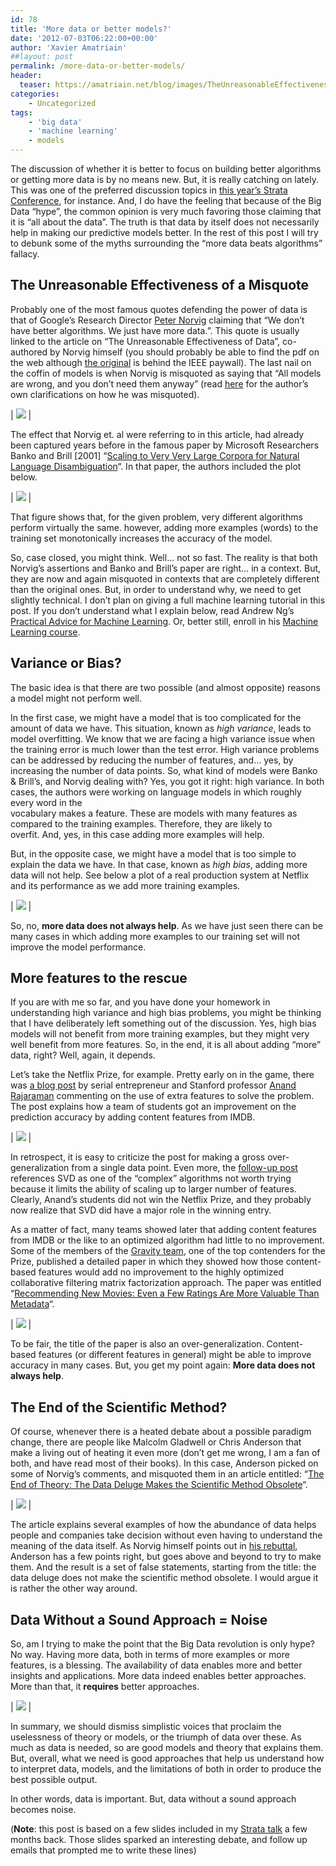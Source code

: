 ```yaml
---
id: 78
title: 'More data or better models?'
date: '2012-07-03T06:22:00+00:00'
author: 'Xavier Amatriain'
##layout: post
permalink: /more-data-or-better-models/
header:
  teaser: https://amatriain.net/blog/images/TheUnreasonableEffectivenessOfData.png
categories:
    - Uncategorized
tags:
    - 'big data'
    - 'machine learning'
    - models
---
```


The discussion of whether it is better to focus on building better algorithms or getting more data is by no means new. But, it is really catching on lately. This was one of the preferred discussion topics in [this year’s Strata Conference](http://news.cnet.com/8301-13556_3-57389685-61/data-vs-models-at-the-strata-conference/), for instance. And, I do have the feeling that because of the Big Data “hype”, the common opinion is very much favoring those claiming that it is “all about the data”. The truth is that data by itself does not necessarily help in making our predictive models better. In the rest of this post I will try to debunk some of the myths surrounding the “more data beats algorithms” fallacy.


## The Unreasonable Effectiveness of a Misquote

Probably one of the most famous quotes defending the power of data is that of Google’s Research Director [Peter Norvig](http://en.wikipedia.org/wiki/Peter_Norvig) claiming that “We don’t have better algorithms. We just have more data.”. This quote is usually linked to the article on “The Unreasonable Effectiveness of Data”, co-authored by Norvig himself (you should probably be able to find the pdf on the web although [the original](http://googleresearch.blogspot.com/2009/03/unreasonable-effectiveness-of-data.html) is behind the IEEE paywall). The last nail on the coffin of models is when Norvig is misquoted as saying that “All models are wrong, and you don’t need them anyway” (read [here](http://norvig.com/fact-check.html) for the author’s own clarifications on how he was misquoted).

| ![](/blog/images/TheUnreasonableEffectivenessOfData.png) |

The effect that Norvig et. al were referring to in this article, had already been captured years before in the famous paper by Microsoft Researchers Banko and Brill \[2001\] “[Scaling to Very Very Large Corpora for Natural Language Disambiguation](http://acl.ldc.upenn.edu/P/P01/P01-1005.pdf)“. In that paper, the authors included the plot below.

| ![](/blog/images/BankoAndBrill.png) |

That figure shows that, for the given problem, very different algorithms perform virtually the same. however, adding more examples (words) to the training set monotonically increases the accuracy of the model.

So, case closed, you might think. Well… not so fast. The reality is that both Norvig’s assertions and Banko and Brill’s paper are right… in a context. But, they are now and again misquoted in contexts that are completely different than the original ones. But, in order to understand why, we need to get slightly technical. I don’t plan on giving a full machine learning tutorial in this post. If you don’t understand what I explain below, read Andrew Ng’s [Practical Advice for Machine Learning](http://cs229.stanford.edu/materials/ML-advice.pdf). Or, better still, enroll in his [Machine Learning course](https://www.coursera.org/course/ml).


## Variance or Bias?

The basic idea is that there are two possible (and almost opposite) reasons a model might not perform well.

In the first case, we might have a model that is too complicated for the amount of data we have. This situation, known as *high variance*, leads to model overfitting. We know that we are facing a high variance issue when the training error is much lower than the test error. High variance problems can be addressed by reducing the number of features, and… yes, by increasing the number of data points. So, what kind of models were Banko &amp; Brill’s, and Norvig dealing with? Yes, you got it right: high variance. In both cases, the authors were working on language models in which roughly every word in the  
vocabulary makes a feature. These are models with many features as  
compared to the training examples. Therefore, they are likely to  
overfit. And, yes, in this case adding more examples will help.

But, in the opposite case, we might have a model that is too simple to explain the data we have. In that case, known as *high bias*, adding more data will not help. See below a plot of a real production system at Netflix and its performance as we add more training examples.

| ![](/blog/images/PerformanceVsTrainingSize.png) |

So, no, **more data does not always help**. As we have just seen there can be many cases in which adding more examples to our training set will not improve the model performance.

## More features to the rescue

If you are with me so far, and you have done your homework in understanding high variance and high bias problems, you might be thinking that I have deliberately left something out of the discussion. Yes, high bias models will not benefit from more training examples, but they might very well benefit from more features. So, in the end, it is all about adding “more” data, right? Well, again, it depends.

Let’s take the Netflix Prize, for example. Pretty early on in the game, there was [a blog post](http://anand.typepad.com/datawocky/2008/03/more-data-usual.html) by serial entrepreneur and Stanford professor [Anand Rajaraman](http://en.wikipedia.org/wiki/Anand_Rajaraman) commenting on the use of extra features to solve the problem. The post explains how a team of students got an improvement on the prediction accuracy by adding content features from IMDB.

| ![](/blog/images/Datawocky.png) |

In retrospect, it is easy to criticize the post for making a gross over-generalization from a single data point. Even more, the [follow-up post](http://anand.typepad.com/datawocky/2008/04/data-versus-alg.html) references SVD as one of the “complex” algorithms not worth trying because it limits the ability of scaling up to larger number of features. Clearly, Anand’s students did not win the Netflix Prize, and they probably now realize that SVD did have a major role in the winning entry.

As a matter of fact, many teams showed later that adding content features from IMDB or the like to an optimized algorithm had little to no improvement. Some of the members of the [Gravity team](http://www.gravityrd.com/references/netflix-prize?lang=en), one of the top contenders for the Prize, published a detailed paper in which they showed how those content-based features would add no improvement to the highly optimized collaborative filtering matrix factorization approach. The paper was entitled “[Recommending New Movies: Even a Few Ratings Are More Valuable Than Metadata](http://dl.acm.org/citation.cfm?id=1639731&dl=ACM&coll=DL&CFID=122239967&CFTOKEN=16331362)“.

| ![](/blog/images/AFewRatings.png) |

To be fair, the title of the paper is also an over-generalization. Content-based features (or different features in general) might be able to improve accuracy in many cases. But, you get my point again: **More data does not always help**.


## The End of the Scientific Method?

Of course, whenever there is a heated debate about a possible paradigm change, there are people like Malcolm Gladwell or Chris Anderson that make a living out of heating it even more (don’t get me wrong, I am a fan of both, and have read most of their books). In this case, Anderson picked on some of Norvig’s comments, and misquoted them in an article entitled: “[The End of Theory: The Data Deluge Makes the Scientific Method Obsolete](http://www.wired.com/science/discoveries/magazine/16-07/pb_theory/)“.

| ![](/blog/images/EndOfScientificApproach.png) |

The article explains several examples of how the abundance of data helps people and companies take decision without even having to understand the meaning of the data itself. As Norvig himself points out in [his rebuttal](http://norvig.com/fact-check.html), Anderson has a few points right, but goes above and beyond to try to make them. And the result is a set of false statements, starting from the title: the data deluge does not make the scientific method obsolete. I would argue it is rather the other way around.


## Data Without a Sound Approach = Noise

So, am I trying to make the point that the Big Data revolution is only hype? No way. Having more data, both in terms of more examples or more features, is a blessing. The availability of data enables more and better insights and applications. More data indeed enables better approaches. More than that, it **requires** better approaches.

| ![](/blog/images/NoToAnderson.jpg) | 

In summary, we should dismiss simplistic voices that proclaim the uselessness of theory or models, or the triumph of data over these. As much as data is needed, so are good models and theory that explains them. But, overall, what we need is good approaches that help us understand how to interpret data, models, and the limitations of both in order to produce the best possible output.

In other words, data is important. But, data without a sound approach becomes noise.

(**Note**: this post is based on a few slides included in my [Strata talk](http://strataconf.com/strata2012/public/schedule/detail/22364) a few months back. Those slides sparked an interesting debate, and follow up emails that prompted me to write these lines)
